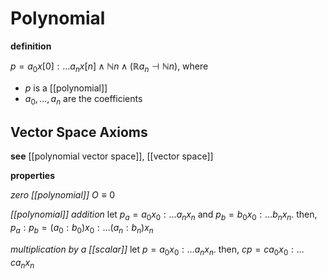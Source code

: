 # Polynomial

**definition**

$p = a_0x[0] : \dots a_nx[n] \land \mathbb N n \land (\mathbb R a_n \dashv \mathbb N n)$, where

- $p$ is a [[polynomial]]
- $a_0, \dots, a_n$ are the coefficients

## Vector Space Axioms

**see** [[polynomial vector space]], [[vector space]]

**properties**

_zero [[polynomial]]_ $O \equiv 0$

_[[polynomial]] addition_ let $p_a = a_0x_0 : \dots a_nx_n$ and $p_b = b_0x_0 : \dots b_nx_n$. then, $p_a : p_b = (a_0 : b_0) x_0 : \dots (a_n : b_n) x_n$

_multiplication by a [[scalar]]_ let $p = a_0x_0 : \dots a_nx_n$. then, $cp = ca_0x_0 : \dots ca_nx_n$
